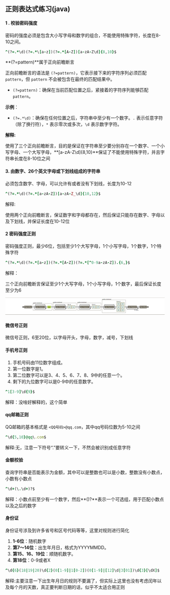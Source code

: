 ## 正则表达式练习(java)

#### **1 . 校验密码强度**

密码的强度必须是包含大小写字母和数字的组合，不能使用特殊字符，长度在8-10之间。

```ruby
^(?=.*\d)(?=.*\[a-z])(?=.*[A-Z])[a-zA-Z\d]{8,10}$
```

**(?=pattern)**属于正向前瞻断言

正向前瞻断言的语法是 `(?=pattern)`，它表示接下来的字符序列必须匹配 `pattern`，但 `pattern` 不会被包含在最终的匹配结果中。

- `(?=pattern)`：确保在当前匹配位置之后，紧接着的字符序列能够匹配 `pattern`。

**示例**：

- `(?=.*\d)`：确保在任何位置之后，字符串中至少有一个数字。`.` 表示任意字符（除了换行符），`*` 表示零次或多次，`\d` 表示数字字符。

**解释:**

使用了三个正向前瞻断言，目的是保证在字符串至少要分别存在一个数字、一个小写字母、一个大写字母，**[a-zA-Z\d]{8,10}**保证了不能使用特殊字符，并且字符串长度在8-10位之间

#### **3. 由数字、26个英文字母或下划线组成的字符串**

必须包含数字、字母，可以允许有或者没有下划线，长度为10-12

```ruby
^(?=.*\d)(?=.*[a-zA-Z])[a-zA-Z_\d]{10,12}$
```

解释:

使用两个正向前瞻断言，保证数字和字母都存在，然后保证只能存在数字、字母以及下划线，并保证长度在10-12位

#### 2 密码强度正则

密码强度正则，最少6位，包括至少1个大写字母，1个小写字母，1个数字，1个特殊字符

```ruby
^(?=.*\d)(?=.*[a-z])(?=.*[A-Z])(?=.*[^0-9a-zA-Z]).{6,}$
```

解释：

三个正向前瞻断言保证至少1个大写字母，1个小写字母，1个数字，最后保证长度至少为6

![image-20240923202215576](正则表达式练习.assets/image-20240923202215576.png)

#### 微信号正则

微信号正则，6至20位，以字母开头，字母，数字，减号，下划线

#### 手机号正则

1. 手机号码由11位数字组成。
2. 第一位数字是1。
3. 第二位数字可以是3、4、5、6、7、8、9中的任意一个。
4. 剩下的九位数字可以是0-9中的任意数字。

```ruby
^1[3-9]\d{9}$
```

解释：没啥好解释的，这个简单

#### qq邮箱正则

QQ邮箱的基本格式是 `<QQ号码>@qq.com`，其中qq号码位数为5-10之间

```ruby
^\d{5,10}@qq\.com$
```

解释:无，注意一下符号“.”要转义一下，不然会被识别成任意字符

#### 金额校验

查询字符串是否能表示为金额，其中可以是整数也可以是小数，整数没有小数点，小数有小数点

```ruby
^\d+(\.\d+)?$
```

解释：小数点前至少有一个数字，然后**()?**表示一个可选组，用于匹配小数点以及之后的数字

#### 身份证

身份证号涉及到许多省号和区号代码等等，这里对规则进行简化

1. **1-6位**：随机数字
2. **第7～14位**：出生年月日，格式为YYYYMMDD。
3. **第15、16、19位**：顺随机数字。
4. **第18位**：0-9或者X

```ruby
^\d{6}(18|19|20)\d{2}(0[1-9]|1[0-2])(0[1-9]|[12]\d|3[01])\d{3}[\dX]$

```

解释:主要注意一下出生年月日的规则不要漏了，但实际上这里也没有考虑闰年以及每个月的天数，真正要判断日期的话，似乎不太适合用正则